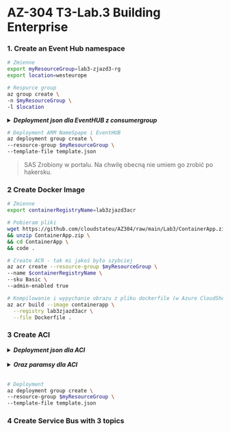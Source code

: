 # AZ-304 T3-Lab.3 Building Enterprise

### 1. Create an Event Hub namespace

```bash
# Zmienne
export myResourceGroup=lab3-zjazd3-rg
export location=westeurope

# Respurce group
az group create \
-n $myResourceGroup \
-l $location
```

<details>
  <summary><b><i>Deployment json dla EventHUB z consumergroup</i></b></summary>


```json


```
</details>

```bash
# Deployment ARM NameSpape i EventHUB
az deployment group create \
--resource-group $myResourceGroup \
--template-file template.json

```
> SAS Zrobiony w portalu. Na chwilę obecną nie umiem go zrobić po hakersku.

### 2 Create Docker Image
```bash
# Zmienne
export containerRegistryName=lab3zjazd3acr

# Pobieram pliki
wget https://github.com/cloudstateu/AZ304/raw/main/Lab3/ContainerApp.zip \
&& unzip ContainerApp.zip \
&& cd ContainerApp \
&& code .

# Create ACR - tak mi jakoś było szybciej
az acr create --resource-group $myResourceGroup \
--name $containerRegistryName \
--sku Basic \
--admin-enabled true

# Kompilowanie i wypychanie obrazu z pliku dockerfile (w Azure CloudShell)
az acr build --image containerapp \
  --registry lab3zjazd3acr \
  --file Dockerfile .

```

### 3 Create ACI

<details>
  <summary><b><i>Deployment json dla ACI </i></b></summary>

```json


```

</details>

<br>

<details>
  <summary><b><i>Oraz paramsy dla ACI </i></b></summary>

```json


```
</details>

<br>

```bash
# Deployment 
az deployment group create \
--resource-group $myResourceGroup \
--template-file template.json
```

### 4 Create Service Bus with 3 topics
